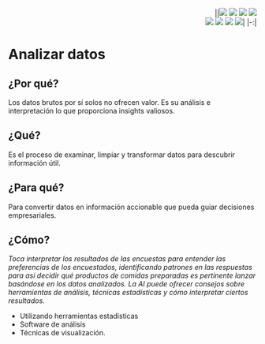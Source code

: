 <div align=right>

||[![](https://img.shields.io/badge/-Inicio-FFF?style=flat&logo=Emlakjet&logoColor=black)](/README.md) [![](https://img.shields.io/badge/-Introducción-FFF?style=flat&logo=abbrobotstudio&logoColor=black)](/documentos/intro.md) [![](https://img.shields.io/badge/-Modelos_de_lenguaje-FFF?style=flat&logo=LiveChat&logoColor=black)](/documentos/LLMs.md) [![](https://img.shields.io/badge/-Panorámica-FFF?style=flat&logo=openstreetmap&logoColor=black)](/documentos/panoramica.md)<br>  [![](https://img.shields.io/badge/-Prompts-FFF?style=flat&logo=Proton&logoColor=black)](/documentos/prompts/README.md) [![](https://img.shields.io/badge/-Ing,_de_prompts-FFF?style=flat&logo=googleearthengine&logoColor=black)](/documentos/ingenieriaDePrompts/README.md) [![](https://img.shields.io/badge/-Patrones-FFF?style=flat&logo=textpattern&logoColor=black)](/documentos/ingenieriaDePrompts/patrones/README.md) [![](https://img.shields.io/badge/-Casos_de_uso-FFF?style=flat&logo=gitbook&logoColor=black)](/documentos/casosDeUso/README.md)|
|-:|

</div>

# Analizar datos

## ¿Por qué?

Los datos brutos por sí solos no ofrecen valor. Es su análisis e interpretación lo que proporciona insights valiosos.

## ¿Qué?

Es el proceso de examinar, limpiar y transformar datos para descubrir información útil.

## ¿Para qué?

Para convertir datos en información accionable que pueda guiar decisiones empresariales.

## ¿Cómo?

*Toca interpretar los resultados de las encuestas para entender las preferencias de los encuestados, identificando patrones en las respuestas para así decidir qué productos de comidas preparadas es pertinente lanzar basándose en los datos analizados. La AI puede ofrecer consejos sobre herramientas de análisis, técnicas estadísticas y cómo interpretar ciertos resultados.*

- Utilizando herramientas estadísticas
- Software de análisis
- Técnicas de visualización.
